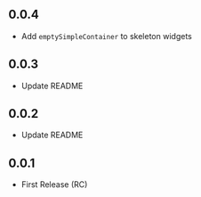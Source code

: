 ## 0.0.4
* Add `emptySimpleContainer` to skeleton widgets

## 0.0.3
* Update README

## 0.0.2
* Update README

## 0.0.1
* First Release (RC)
